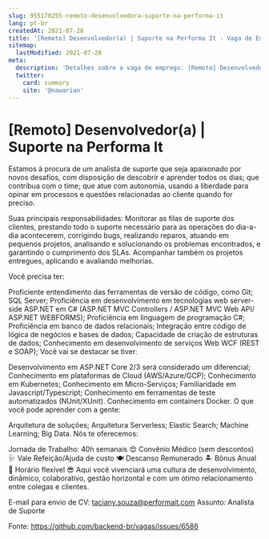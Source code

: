 ```yaml
---
slug: 955170255-remoto-desenvolvedora-suporte-na-performa-it
lang: pt-br
createdAt: 2021-07-28
title: '[Remoto] Desenvolvedor(a) | Suporte na Performa It - Vaga de Emprego'
sitemap:
  lastModified: 2021-07-28
meta:
  description: 'Detalhes sobre a vaga de emprego: [Remoto] Desenvolvedor(a) | Suporte na Performa It'
  twitter:
    card: summary
    site: '@nawarian'
---
```


# [Remoto] Desenvolvedor(a) | Suporte na Performa It

Estamos à procura de um analista de suporte que seja apaixonado por novos desafios, com disposição de descobrir e aprender todos os dias; que contribua com o time; que atue com autonomia, usando a liberdade para opinar em processos e questões relacionadas ao cliente quando for preciso.

Suas principais responsabilidades:
Monitorar as filas de suporte dos clientes, prestando todo o suporte necessário para as operações do dia-a-dia acontecerem, corrigindo bugs, realizando reparos, atuando em pequenos projetos, analisando e solucionando os problemas encontrados, e garantindo o cumprimento dos SLAs. Acompanhar também os projetos entregues, aplicando e avaliando melhorias.

Você precisa ter:

Proficiente entendimento das ferramentas de versão de código, como Git;
SQL Server;
Proficiência em desenvolvimento em tecnologias web server-side ASP.NET em C# (ASP.NET MVC Controllers / ASP.NET MVC Web API/ ASP.NET WEBFORMS);
Proficiência em linguagem de programação C#;
Proficiência em banco de dados relacionais;
Integração entre código de lógica de negócios e bases de dados;
Capacidade de criação de estruturas de dados;
Conhecimento em desenvolvimento de serviços Web WCF (REST e SOAP);
Você vai se destacar se tiver:

Desenvolvimento em ASP.NET Core 2/3 será considerado um diferencial;
Conhecimento em plataformas de Cloud (AWS/Azure/GCP);
Conhecimento em Kubernetes;
Conhecimento em Micro-Serviços;
Familiaridade em Javascript/Typescript;
Conhecimento em ferramentas de teste automatizados (NUnit/XUnit).
Conhecimento em containers Docker.
O que você pode aprender com a gente:

Arquitetura de soluções;
Arquitetura Serverless;
Elastic Search;
Machine Learning;
Big Data.
Nós te oferecemos:

Jornada de Trabalho: 40h semanais 😍
Convênio Médico (sem descontos)🩺
Vale Refeição/Ajuda de custo 🍽
Descanso Remunerado 🏝
Bônus Anual 💸
Horário flexível 😎
Aqui você vivenciará uma cultura de desenvolvimento, dinâmico, colaborativo, gestão horizontal e com um ótimo relacionamento entre colegas e clientes.

E-mail para envio de CV: taciany.souza@performait.com
Assunto: Analista de Suporte

Fonte: https://github.com/backend-br/vagas/issues/6586